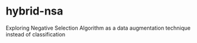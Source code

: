 # hybrid-nsa
Exploring Negative Selection Algorithm as a data augmentation technique instead of classification

